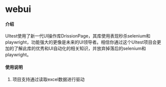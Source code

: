 # webui

#### 介绍
  UItest使用了新一代UI操作库DrissionPage，其库使用表现秒杀selenium和playwright，功能强大的更像是未来的UI领导者。相信你通过这个UItest项目会更加的了解此库的优秀和UI自动化的相关知识，并放弃掉落后的selenium和playwright。


#### 使用说明

1.  项目支持通过读取excel数据进行驱动


